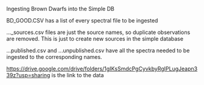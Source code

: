 Ingesting Brown Dwarfs into the Simple DB

BD_GOOD.CSV has a list of every spectral file to be ingested

...\_sources.csv files are just the source names, so duplicate observations are removed. This is just to create new sources in the simple database

...published.csv and ...unpublished.csv have all the spectra needed to be ingested to the corresponding names.

https://drive.google.com/drive/folders/1gIKsSmdcPgCyvkbyRgIPLugJeapn339z?usp=sharing is the link to the data
